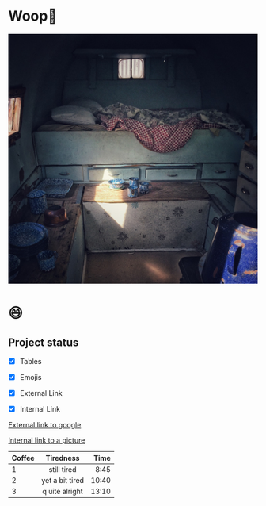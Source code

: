 # Woop:grimacing:

![alt text](./img/sleep-g4a40c23a8_1280.jpg "tiny house")


# :smile:

## Project status

- [x] Tables
- [x] Emojis
- [x] External Link
- [x] Internal Link


[External link to google](https://www.google.com)


[Internal link to a picture](./img/sleep-g4a40c23a8_1280.jpg)




| Coffee  |   Tiredness    |  Time |
|----------|:-------------:|------:|
| 1 |  still tired         | 8:45  |
| 2 |  yet a bit tired     | 10:40 |
| 3 | q uite alright       | 13:10 |


